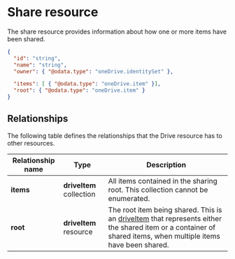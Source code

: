 # Share resource

The share resource provides information about how one or more items have
been shared.

<!-- {"blockType": "resource", "@odata.type": "oneDrive.share" } -->
```json
{
  "id": "string",
  "name": "string",
  "owner": { "@odata.type": "oneDrive.identitySet" },

  "items": [ { "@odata.type": "oneDrive.item" }],
  "root": { "@odata.type": "oneDrive.item" }
}
```

## Relationships

The following table defines the relationships that the Drive resource has to other resources.

| Relationship name | Type                     | Description                                                                                                                                                         |
| ----------------- | ------------------------ | ------------------------------------------------------------------------------------------------------------------------------------------------------------------- |
| **items**         | **driveItem** collection | All items contained in the sharing root. This collection cannot be enumerated.                                                                                      |
| **root**          | **driveItem** resource   | The root item being shared. This is an [driveItem](driveitem.md) that represents either the shared item or a container of shared items, when multiple items have been shared. |


<!-- {
  "type": "#page.annotation",
  "description": "Share resource returns information about a shared item or collection of items.",
  "keywords": "share,shared,sharing root,shared files, shared items",
  "section": "documentation",
  "tocPath": "Resources/Share"
} -->
